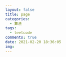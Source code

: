 ```yaml
---
layout: false
title: page
categories:
  - 算法
tags:
  - leetcode
comments: true
date: 2021-02-20 18:36:05
img:
---
```

